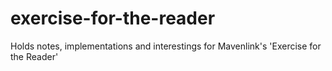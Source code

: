 # exercise-for-the-reader
Holds notes, implementations and interestings for Mavenlink's 'Exercise for the Reader'

